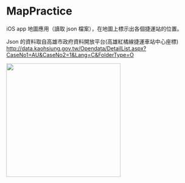 # MapPractice
iOS app 地圖應用（讀取 json 檔案），在地圖上標示出各個捷運站的位置。

Json 的資料取自高雄市政府資料開放平台(高雄紅橘線捷運車站中心座標)
http://data.kaohsiung.gov.tw/Opendata/DetailList.aspx?CaseNo1=AU&CaseNo2=1&Lang=C&FolderType=O

<image src = "kcg/preview/MapPractice.png" height="300"> </image>
